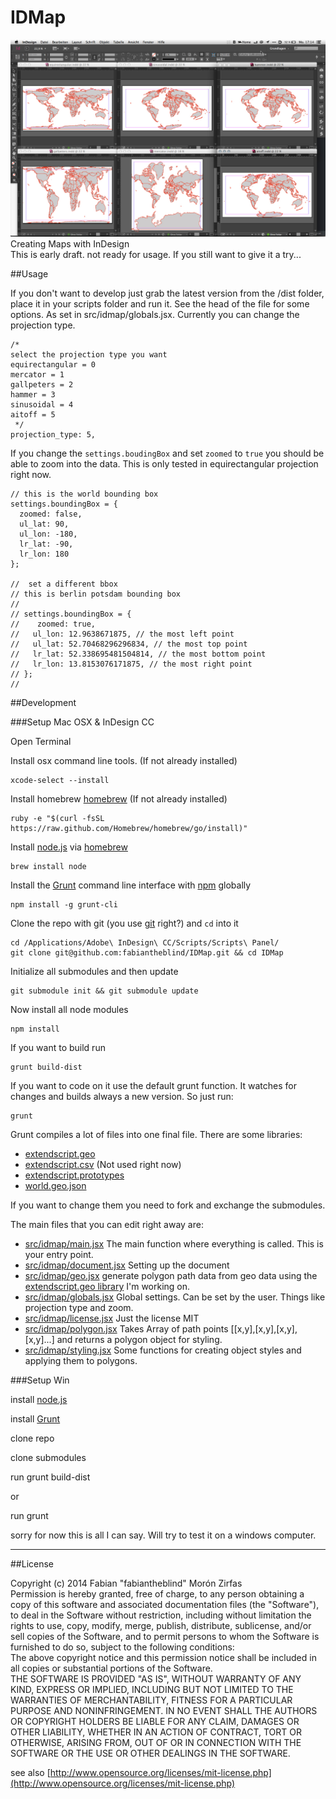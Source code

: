 IDMap
=====
![projections.jpg](docs/assets/images/projections.jpg)  
Creating Maps with InDesign  
This is early draft. not ready for usage. If you still want to give it a try...

##Usage  

If you don't want to develop just grab the latest version from the /dist folder, place it in your scripts folder and run it. See the head of the file for some options. As set in src/idmap/globals.jsx. Currently you can change the projection type.  


    /*
    select the projection type you want
    equirectangular = 0
    mercator = 1
    gallpeters = 2
    hammer = 3
    sinusoidal = 4
    aitoff = 5
     */
    projection_type: 5,


If you change the `settings.boudingBox` and set `zoomed` to `true` you should be able to zoom into the data. This is only tested in equirectangular projection right now.

    // this is the world bounding box
    settings.boundingBox = {
      zoomed: false,
      ul_lat: 90,
      ul_lon: -180,
      lr_lat: -90,
      lr_lon: 180
    };
    
    //  set a different bbox
    // this is berlin potsdam bounding box
    //
    // settings.boundingBox = {
    //    zoomed: true,
    //   ul_lon: 12.9638671875, // the most left point
    //   ul_lat: 52.70468296296834, // the most top point
    //   lr_lat: 52.338695481504814, // the most bottom point
    //   lr_lon: 13.8153076171875, // the most right point
    // };
    //

##Development

###Setup Mac OSX & InDesign CC  

Open Terminal  

Install osx command line tools. (If not already installed)

    xcode-select --install  

Install homebrew [homebrew](http://brew.sh/) (If not already installed)

    ruby -e "$(curl -fsSL https://raw.github.com/Homebrew/homebrew/go/install)"  

Install [node.js](http://nodejs.org) via [homebrew](http://brew.sh)  

    brew install node  

Install the [Grunt](http://gruntjs.com) command line interface with [npm](https://www.npmjs.org) globally  

    npm install -g grunt-cli  

Clone the repo with git (you use [git](http://git-scm.com) right?) and `cd` into it  

    cd /Applications/Adobe\ InDesign\ CC/Scripts/Scripts\ Panel/
    git clone git@github.com:fabiantheblind/IDMap.git && cd IDMap  

Initialize all submodules and then update  

    git submodule init && git submodule update  

Now install all node modules  

    npm install  

If you want to build run

    grunt build-dist  

If you want to code on it use the default grunt function. It watches for changes and builds always a new version. So just run:

    grunt

Grunt compiles a lot of files into one final file. There are some libraries:

- [extendscript.geo](https://github.com/fabiantheblind/extendscript.geo)  
- [extendscript.csv](https://github.com/fabiantheblind/extendscript.csv) (Not used right now)  
- [extendscript.prototypes](https://github.com/fabiantheblind/extendscript.prototypes)  
- [world.geo.json](https://github.com/johan/world.geo.json)  

If you want to change them you need to fork and exchange the submodules.


The main files that you can edit right away are:  

- [src/idmap/main.jsx](src/idmap/main.jsx) The main function where everything is called. This is your entry point.  
- [src/idmap/document.jsx](src/idmap/document.jsx) Setting up the document
- [src/idmap/geo.jsx](src/idmap/geo.jsx) generate polygon path data from geo data using the [extendscript.geo library](https://github.com/fabiantheblind/extendscript.geo) I'm working on.   
- [src/idmap/globals.jsx](src/idmap/globals.jsx) Global settings. Can be set by the user. Things like projection type and zoom.   
- [src/idmap/license.jsx](src/idmap/license.jsx) Just the license MIT  
- [src/idmap/polygon.jsx](src/idmap/polygon.jsx) Takes Array of path points [[x,y],[x,y],[x,y],[x,y]...] and returns a polygon object for styling.  
- [src/idmap/styling.jsx](src/idmap/styling.jsx) Some functions for creating object styles and applying them to polygons.  



###Setup Win  

install [node.js](http://nodejs.org)   

install [Grunt](http://gruntjs.com)  

clone repo  

clone submodules  

run grunt build-dist  

or  

run grunt  

sorry for now this is all I can say. Will try to test it on a windows computer.  


-----------

##License  

Copyright (c)  2014 Fabian "fabiantheblind" Morón Zirfas  
Permission is hereby granted, free of charge, to any person obtaining a copy of this software and associated documentation files (the "Software"), to deal in the Software  without restriction, including without limitation the rights to use, copy, modify, merge, publish, distribute, sublicense, and/or sell copies of the Software, and to  permit persons to whom the Software is furnished to do so, subject to the following conditions:  
The above copyright notice and this permission notice shall be included in all copies or substantial portions of the Software.  
THE SOFTWARE IS PROVIDED "AS IS", WITHOUT WARRANTY OF ANY KIND, EXPRESS OR IMPLIED, INCLUDING BUT NOT LIMITED TO THE WARRANTIES OF MERCHANTABILITY, FITNESS FOR A  PARTICULAR PURPOSE AND NONINFRINGEMENT. IN NO EVENT SHALL THE AUTHORS OR COPYRIGHT HOLDERS BE LIABLE FOR ANY CLAIM, DAMAGES OR OTHER LIABILITY, WHETHER IN AN ACTION OF  CONTRACT, TORT OR OTHERWISE, ARISING FROM, OUT OF OR IN CONNECTION WITH THE SOFTWARE OR THE USE OR OTHER DEALINGS IN THE SOFTWARE.  

see also [http://www.opensource.org/licenses/mit-license.php](http://www.opensource.org/licenses/mit-license.php)

